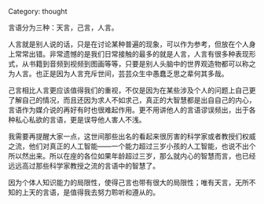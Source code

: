 Category: thought

言语分为三种：天言，己言，人言。

人言就是别人说的话，只是在讨论某种普遍的现象，可以作为参考，但放在个人身上常常出错。非常遗憾的是我们日常接触的最多的就是人言，人言有很多种表现形式，从书籍到音频到视频到图画等等，只要是别人头脑中的世界观造物都可以称之为人言。也正是因为人言充斥世间，芸芸众生中愚蠢乏思之辈何其多哉。

己言相比人言更应该值得我们的重视，不仅是因为在某些涉及个人的问题上自己更了解自己的情况，而且还因为求人不如求己，真正的大智慧都是出自自己的内心，言语作为媒介说的再好有时也很难起作用。更不用讲他人的言语谬误频出，出于各种私心私欲的言语，更是误导他人害人不浅。

我需要再提醒大家一点，这世间那些出名的看起来很厉害的科学家或者教授们权威之流，他们对真正的人工智能——一个能力超过三岁小孩的人工智能，也说不出个所以然出来。所以在座的各位如果年龄超过三岁，那么就内心的智慧而言，也已经远远高过那些科学家教授之流的言语中的智慧了。

因为个体人知识能力的局限性，使得己言也带有很大的局限性；唯有天言，无所不知的上天的言语，是值得我去努力聆听和遵从的。


